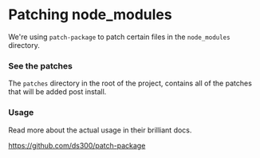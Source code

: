 # Patching node_modules

We're using `patch-package` to patch certain files in the `node_modules` directory.

### See the patches

The `patches` directory in the root of the project, contains all of the patches that will be added post install.

### Usage

Read more about the actual usage in their brilliant docs.

https://github.com/ds300/patch-package
